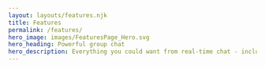 ```yaml
---
layout: layouts/features.njk
title: Features
permalink: /features/
hero_image: images/FeaturesPage_Hero.svg
hero_heading: Powerful group chat
hero_description: Everything you could want from real-time chat - including first-class threading.
---
```

